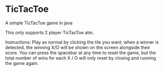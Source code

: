 # TicTacToe
A simple TicTacToe game in java

This only supports 2 player TicTacToe atm. 

Instructions:
Play as normal by clicking the tile you want; when a winner is detected, the winning X/O will be shown on the screen alongside their score.
You can press the spacebar at any time to reset the game, but the total number of wins for each X / O will only reset by closing and running the game again.

